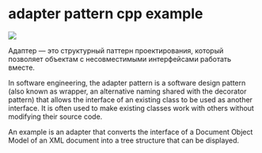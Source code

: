 # adapter pattern cpp example
![](https://refactoring.guru/images/patterns/content/adapter/adapter-en.png)

Адаптер — это структурный паттерн проектирования, который позволяет объектам с несовместимыми интерфейсами работать вместе.

In software engineering, the adapter pattern is a software design pattern (also known as wrapper, an alternative naming shared with the decorator pattern)
that allows the interface of an existing class to be used as another interface. It is often used to make existing classes work with others without modifying their source code.

An example is an adapter that converts the interface of a Document Object Model of an XML document into a tree structure that can be displayed.
